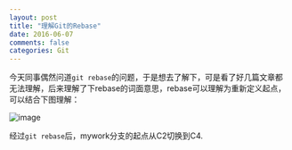```yaml
---
layout: post
title: "理解Git的Rebase"
date: 2016-06-07
comments: false
categories: Git
---
```


今天同事偶然问道`git rebase`的问题，于是想去了解下，可是看了好几篇文章都无法理解，后来理解了下rebase的词面意思，rebase可以理解为重新定义起点，可以结合下图理解：

![image](http://gitbook.liuhui998.com/assets/images/figure/rebase3.png)

经过`git rebase`后，mywork分支的起点从C2切换到C4.